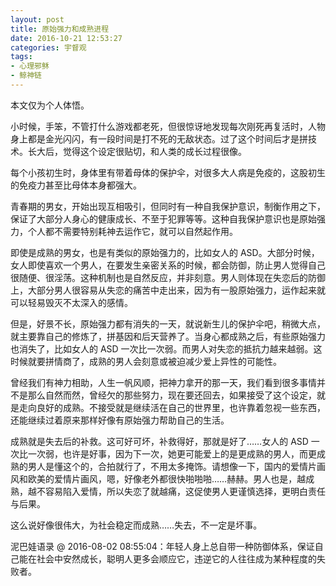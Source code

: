 ```yaml
---
layout: post
title: 原始强力和成熟进程
date: 2016-10-21 12:53:27
categories: 宇督观
tags:
- 心理邪稣
- 鲸神链
---
```

本文仅为个人体悟。

小时候，手笨，不管打什么游戏都老死，但很惊讶地发现每次刚死再复活时，人物身上都是金光闪闪，有一段时间是打不死的无敌状态。过了这个时间后才是拼技术。长大后，觉得这个设定很贴切，和人类的成长过程很像。

每个小孩初生时，身体里有带着母体的保护伞，对很多大人病是免疫的，这股初生的免疫力甚至比母体本身都强大。

青春期的男女，开始出现互相吸引，但同时有一种自我保护意识，制衡作用之下，保证了大部分人身心的健康成长、不至于犯罪等等。这种自我保护意识也是原始强力，个人都不需要特别耗神去运作它，就可以自然起作用。

即使是成熟的男女，也是有类似的原始强力的，比如女人的 ASD。大部分时候，女人即使喜欢一个男人，在要发生亲密关系的时候，都会防御，防止男人觉得自己很随便、很淫荡。这种机制也是自然反应，并非刻意。男人则体现在失恋后的防御上，大部分男人很容易从失恋的痛苦中走出来，因为有一股原始强力，运作起来就可以轻易毁灭不太深入的感情。

但是，好景不长，原始强力都有消失的一天，就说新生儿的保护伞吧，稍微大点，就主要靠自己的修炼了，拼基因和后天营养了。当身心都成熟之后，有些原始强力也消失了，比如女人的 ASD 一次比一次弱。而男人对失恋的抵抗力越来越弱。这时候就要拼情商了，成熟的男人会刻意或被迫减少爱上异性的可能性。

曾经我们有神力相助，人生一帆风顺，把神力拿开的那一天，我们看到很多事情并不是那么自然而然，曾经欠的那些努力，现在要还回去，如果接受了这个设定，就是走向良好的成熟。不接受就是继续活在自己的世界里，也许靠着忽视一些东西，还能继续过着原来那样好像有原始强力帮助自己的生活。

成熟就是失去后的补救。这可好可坏，补救得好，那就是好了……女人的 ASD 一次比一次弱，也许是好事，因为下一次，她更可能爱上的是更成熟的男人，而更成熟的男人是懂这个的，合拍就行了，不用太多掩饰。请想像一下，国内的爱情片画风和欧美的爱情片画风，嗯，好像老外都很快啪啪啪……赫赫。男人也是，越成熟，越不容易陷入爱情，所以失恋了就越痛，这促使男人更谨慎选择，更明白责任与后果。

这么说好像很伟大，为社会稳定而成熟……失去，不一定是坏事。

泥巴娃语录 @ 2016-08-02 08:55:04：年轻人身上总自带一种防御体系，保证自己能在社会中安然成长，聪明人更多会顺应它，违逆它的人往往成为某种程度的失败者。